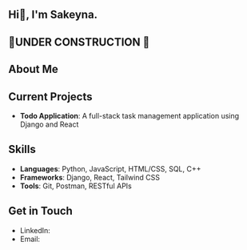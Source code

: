 ## Hi👋, I'm Sakeyna.
## 🚧UNDER CONSTRUCTION 🚧
## About Me
<!-- A software engineer with a B.S. in Computer Science. I'm passionate about building intuitive web applications and exploring different software development technologies. -->

## Current Projects
- **Todo Application**: A full-stack task management application using Django and React
<!-- - **[Other Project]**: Brief description -->

## Skills
- **Languages**: Python, JavaScript, HTML/CSS, SQL, C++
- **Frameworks**: Django, React, Tailwind CSS
- **Tools**: Git, Postman, RESTful APIs

## Get in Touch
- LinkedIn: 
- Email: 
